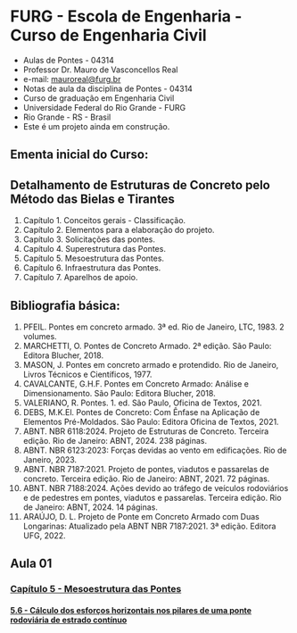 # __FURG - Escola de Engenharia - Curso de Engenharia Civil__  
* Aulas de Pontes - 04314
* Professor Dr. Mauro de Vasconcellos Real
* e-mail: mauroreal@furg.br
* Notas de aula da disciplina de Pontes - 04314
* Curso de graduação em Engenharia Civil  
* Universidade Federal do Rio Grande - FURG
* Rio Grande - RS - Brasil
* Este é um projeto ainda em construção.

## __Ementa inicial do Curso:__

## __Detalhamento de Estruturas de Concreto pelo Método das Bielas e Tirantes__

1. Capítulo 1. Conceitos gerais - Classificação.
2. Capítulo 2. Elementos para a elaboração do projeto.
3. Capítulo 3. Solicitações das pontes.
4. Capítulo 4. Superestrutura das Pontes.
5. Capítulo 5. Mesoestrutura das Pontes.
6. Capítulo 6. Infraestrutura das Pontes.
7. Capítulo 7. Aparelhos de apoio.


## __Bibliografia básica:__

1. PFEIL. Pontes em concreto armado. 3ª ed. Rio de Janeiro, LTC, 1983. 2 volumes.
2. MARCHETTI, O. Pontes de Concreto Armado. 2ª edição. São Paulo: Editora Blucher, 2018.   
3. MASON, J. Pontes em concreto armado e protendido. Rio de Janeiro, Livros Técnicos e Científicos, 1977. 
4. CAVALCANTE, G.H.F. Pontes em Concreto Armado: Análise e Dimensionamento. São Paulo: Editora Blucher, 2018.  
5. VALERIANO, R. Pontes.  1. ed. São Paulo, Oficina de Textos, 2021.
6. DEBS, M.K.El. Pontes de Concreto: Com Ênfase na Aplicação de Elementos Pré-Moldados. São Paulo: Editora Oficina de Textos, 2021.
7. ABNT. NBR 6118:2024. Projeto de Estruturas de Concreto. Terceira edição. Rio de Janeiro: ABNT, 2024. 238 páginas.
8. ABNT. NBR 6123:2023: Forças devidas ao vento em edificações. Rio de Janeiro, 2023.
8. ABNT. NBR 7187:2021. Projeto de pontes, viadutos e passarelas de concreto. Terceira edição. Rio de Janeiro: ABNT, 2021. 72 páginas.  
9. ABNT. NBR 7188:2024. Ações devido ao tráfego de veículos rodoviários e de pedestres em pontes, viadutos e passarelas. Terceira edição. Rio de Janeiro: ABNT, 2024. 14 páginas. 
10. ARAÚJO, D. L. Projeto de Ponte em Concreto Armado com Duas Longarinas: Atualizado pela ABNT NBR 7187:2021. 3ª edição. Editora UFG, 2022. 


## __Aula 01__

### [Capítulo 5 - Mesoestrutura das Pontes](https://nbviewer.org/github/mvreal/Ponte1/blob/main/Capitulo_5-6.ipynb)

#### [5.6 - Cálculo dos esforços horizontais nos pilares de uma ponte rodoviária de estrado contínuo](https://nbviewer.org/github/mvreal/Ponte1/blob/main/Capitulo_5-6.ipynb)

